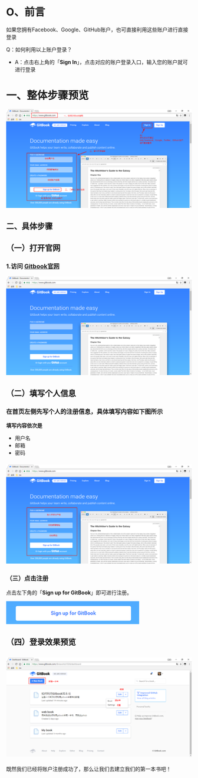 # O、前言

如果您拥有Facebook、Google、GitHub账户，也可直接利用这些账户进行直接登录

Q：如何利用以上账户登录？

* A：点击右上角的「**Sign In**」，点击对应的账户登录入口，输入您的账户就可进行登录

# 一、整体步骤预览

![](/assets/all.png)

## 二、具体步骤

## （一）打开官网

### 1.访问 [Gitbook官网](https://www.gitbook.com/)

![](/assets/import.png)

## （二）填写个人信息

### 在首页左侧先写个人的注册信息，具体填写内容如下图所示

**填写内容依次是**

* 用户名
* 邮箱
* 密码

### ![](/assets/i1.png)

### （三）点击注册

点击左下角的「**Sign up for GitBook**」即可进行注册。

![](/assets/UP.png)

## （四）登录效果预览

## ![](/assets/impor.png)

既然我们已经将账户注册成功了，那么让我们去建立我们的第一本书吧！

